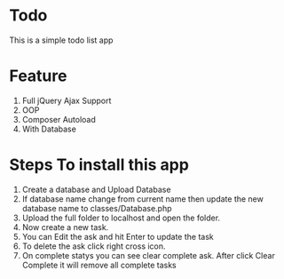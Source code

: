 # Todo
This is a simple todo list app

# Feature
1. Full jQuery Ajax Support
2. OOP 
3. Composer Autoload 
4. With Database

# Steps To install this app 
1. Create a database and Upload Database
2. If database name change from current name then update the new database name to classes/Database.php
3. Upload the full folder to localhost and open the folder. 
4. Now create a new task.
5. You can Edit the ask and hit Enter to update the task
6. To delete the ask click right cross icon.
7. On complete statys you can see clear complete ask. After click Clear Complete it will remove all complete tasks



